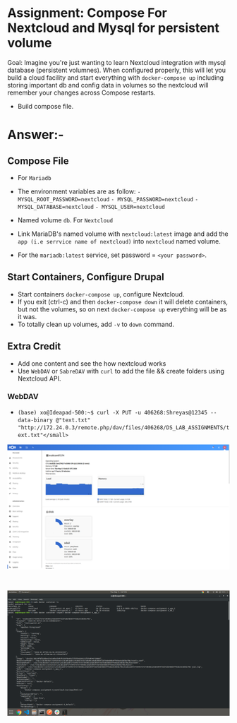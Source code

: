 # Assignment: Compose For Nextcloud and Mysql for persistent volume

Goal: Imagine you're just wanting to learn Nextcloud integration with mysql database (persistent volumnes). When configured properly, this will let you build a cloud facility and start everything with `docker-compose up` including storing important db and config data in volumes so the nextcloud will remember your changes across Compose restarts.

- Build compose file.
# Answer:-
## Compose File
- For `Mariadb`
- The environment variables are as follow:
`- MYSQL_ROOT_PASSWORD=nextcloud`
`- MYSQL_PASSWORD=nextcloud`
`- MYSQL_DATABASE=nextcloud`
`- MYSQL_USER=nextcloud`
- Named volume `db`.
For `Nextcloud`
- Link MariaDB's named volume with `nextcloud:latest` image and add the `app (i.e serrvice name of nextcloud)` into `nextcloud` named volume.

- For the `mariadb:latest` service, set password = `<your password>`.
## Start Containers, Configure Drupal
- Start containers `docker-compose up`, configure Nextcloud.
- If you exit (ctrl-c) and then `docker-compose down` it will delete containers, but not the volumes, so on next `docker-compose up` everything will be as it was.
- To totally clean up volumes, add `-v` to `down` command.

## Extra Credit
- Add one content and see the how nextcloud works 
- Use `WebDAV` or `SabreDAV` with `curl` to add the file && create folders using Nextcloud API. 

### WebDAV
- `(base) xo@Ideapad-500:~$ curl -X PUT -u 406268:Shreyas@12345 --data-binary @"text.txt" "http://172.24.0.3/remote.php/dav/files/406268/DS_LAB_ASSIGNMENTS/text.txt"</small>`
<p align="center">
  <img src="https://github.com/ShreyasSubhedar/Docker/blob/master/docker-compose-assignment-4/Screenshot%20from%202020-05-05%2021-10-26.png"  title="Nextcloud Configuration"> 
  </p>
&nbsp;
<p align="center">
  <img src="https://github.com/ShreyasSubhedar/Docker/blob/master/docker-compose-assignment-4/Screenshot%20from%202020-05-07%2015-27-57.png" title="Nextcloud Container Details">
</p>
